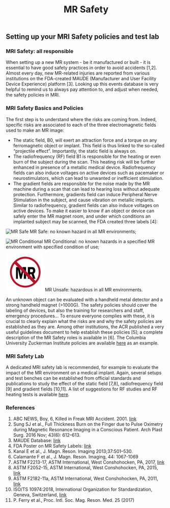 ﻿---
layout: page
title: MR Safety
---

## Setting up your MRI Safety policies and test lab

### MRI Safety: all responsible

When setting up a new MR system - be it manufactured or built - it is essential to have good safety practices in order to avoid accidents [1,2]. Almost every day, new MR-related injuries are reported from various institutions on the FDA-created MAUDE (Manufacturer and User Facility Device Experience) platform [3]. Looking up this events database is very helpful to remind us to always pay attention to, and adjust when needed, the safety policies in MRI. 

### MRI Safety Basics and Policies
The first step is to understand where the risks are coming from. Indeed, specific risks are associated to each of the three electromagnetic fields used to make an MR image: 
-	The static field, B0, will exert an attraction force and a torque on any ferromagnetic object or implant. This field is thus linked to the so-called “projectile effect”. Importantly, the static field is always on.
-	The radiofrequency (RF) field B1 is responsible for the heating or even burn of the subject during the scan. This heating risk will be further enhanced in presence of a metallic medical device. Radiofrequency fields can also induce voltages on active devices such as pacemaker or neurostimulators, which can lead to unwanted or inefficient stimulation. 
-	The gradient fields are responsible for the noise made by the MR machine during a scan that can lead to hearing loss without adequate protection. Furthermore, gradients field can induce Peripheral Nerve Stimulation in the subject, and cause vibration on metallic implants. Similar to radiofrequency, gradient fields can also induce voltages on active devices.
To make it easier to know if an object or device can safely enter the MR magnet room, and under which conditions an implanted subject may be scanned, the FDA created three labels [4]: 

![MR Safe](mrsafe.JPG) MR Safe: no known hazard in all MR environments;

![MR Conditional](https://imr-framework.github.io/assets/mrsafety/mrconditional.JPG) MR Conditional: no known hazards in a specified MR environment with specified condition of use;

![MR Unsafe](/assets/mrsafety/mrunsafe.JPG) MR Unsafe: hazardous in all MR environments. 

An unknown object can be evaluated with a handheld metal detector and a strong handheld magnet (>1000G). 
The safety policies should cover the labeling of devices, but also the training for researchers and staff, emergency procedures… To ensure everyone complies with these, it is crucial to clearly explain what the risks are and why the safety policies are established as they are. Among other institutions, the ACR published a very useful guidelines document to help establish these policies [5]; a complete description of the MR Safety roles is available in [6]. The Columbia University Zuckerman Institute policies are available [here](https://github.com/imr-framework/imr-framework.github.io/blob/master/assets/mrsafety/MBBI%20MR%20Safety%20Policies.zip) as an example.


### MRI Safety Lab
A dedicated MRI safety lab is recommended, for example to evaluate the impact of the MR environment on a medical implant. Again, several setups and test benches can be established from official standards and publications to study the effect of the static field [7,8], radiofrequency field [9] and gradient fields [10,11].
A list of suggestions for RF studies and RF heating tests is available [here](https://github.com/imr-framework/imr-framework.github.io/blob/master/assets/mrsafety/RF-Safety_Lab.xlsx). 

### References
1.	ABC NEWS, Boy, 6, Killed in Freak MRI Accident. 2001. [link](https://abcnews.go.com/US/story?id=92745&page=1)
2.	Sung SJ et al., Full Thickness Burn on the Finger due to Pulse Oximetry during Magnetic Resonance Imaging in a Conscious Patient. Arch Plast Surg. 2016 Nov; 43(6): 612–613.
3.	MAUDE Database: [link](https://www.accessdata.fda.gov/scripts/cdrh/cfdocs/cfmaude/search.cfm)
4.	FDA Poster on MR Safety Labels: [link](https://www.fda.gov/downloads/Radiation-EmittingProducts/RadiationEmittingProductsandProcedures/MedicalImaging/MRI/UCM528081.pdf)
5.	Kanal E et al., J. Magn. Reson. Imaging 2013;37:501–530.
6.	Calamante F et al., J. Magn. Reson. Imaging, 44: 1067-1069
7.	ASTM F2213-17, ASTM International, West Conshohocken, PA, 2017, [link](https://doi.org/10.1520/F2213-17)
8.	ASTM F2052-15, ASTM International, West Conshohocken, PA, 2015, [link](https://doi.org/10.1520/F2052-15) 
9.	ASTM F2182-11a, ASTM International, West Conshohocken, PA, 2011, [link](https://doi.org/10.1520/F2182-11A)  
10.	ISO/TS 10974:2018, International Organization for Standardization, Geneva, Switzerland, [link](https://www.iso.org/standard/65055.html)
11.	P. Ferry et al., Proc. Intl. Soc. Mag. Reson. Med. 25 (2017)
